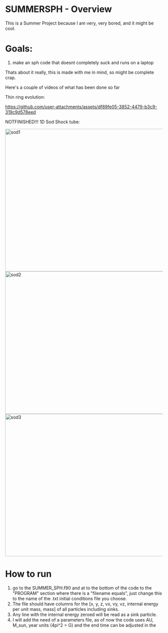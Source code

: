 # SUMMERSPH - Overview

This is a Summer Project because I am very, very bored, and it might be cool.

# Goals:
1. make an sph code that doesnt completely suck and runs on a laptop

Thats about it really, this is made with me in mind, so might be complete crap.



Here's a couple of videos of what has been done so far

Thin ring evolution:

https://github.com/user-attachments/assets/df89fe05-3852-4479-b3c9-319c9d578eed

NOTFINISHED!!!
1D Sod Shock tube:

<img width="578" height="455" alt="sod1" src="https://github.com/user-attachments/assets/6bd989e3-5afa-41a5-9c0d-f43bea10dd35" />
<img width="578" height="455" alt="sod2" src="https://github.com/user-attachments/assets/6eb4868a-0ced-4f6e-8923-933e714ad595" />
<img width="578" height="455" alt="sod3" src="https://github.com/user-attachments/assets/589fcc42-6337-496c-af58-3313c2a23b99" />




# How to run
1. go to the SUMMER_SPH.f90 and at to the bottom of the code to the "PROGRAM" section where there is a "filename equals",
   just change this to the name of the .txt initial conditions file you choose.
2. The file should have columns for the [x, y, z, vx, vy, vz, internal energy per unit mass, mass] of all particles including sinks.
3. Any line with the internal energy zeroed will be read as a sink particle.
4. I will add the need of a parameters file, as of now the code uses AU, M_sun, year units (4pi^2 = G) and the end time can be adjusted in the 
